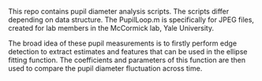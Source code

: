 This repo contains pupil diameter analysis scripts. The scripts differ depending on data structure. 
The PupilLoop.m is specifically for JPEG files, created for lab members in the McCormick lab, Yale University.

The broad idea of these pupil measurements is to firstly perform edge detection to extract estimates and features that can be used in the ellipse fitting function. 
The coefficients and parameters of this function are then used to compare the pupil diameter fluctuation across time.


